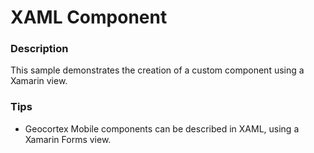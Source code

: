 ﻿# XAML Component

### Description
This sample demonstrates the creation of a custom component using a Xamarin view.

### Tips
- Geocortex Mobile components can be described in XAML, using a Xamarin Forms view.
